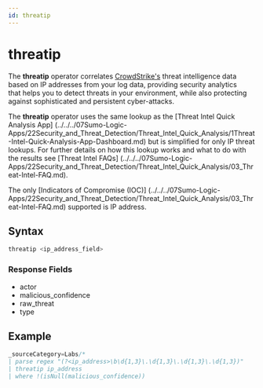 ```yaml
---
id: threatip
---
```


# threatip

The **threatip** operator correlates [CrowdStrike's](https://www.crowdstrike.com/sumologic/) threat intelligence data based on IP addresses from your log data, providing security analytics that helps you to detect threats in your environment, while also protecting against sophisticated and persistent cyber-attacks.

The **threatip** operator uses the same lookup as the [Threat Intel Quick Analysis App] (../../../07Sumo-Logic-Apps/22Security_and_Threat_Detection/Threat_Intel_Quick_Analysis/1Threat-Intel-Quick-Analysis-App-Dashboard.md) but is simplified for only IP threat lookups. For further details on how this lookup works and what to do with the results see [Threat Intel FAQs] (../../../07Sumo-Logic-Apps/22Security_and_Threat_Detection/Threat_Intel_Quick_Analysis/03_Threat-Intel-FAQ.md).

The only [Indicators of Compromise (IOC)] (../../../07Sumo-Logic-Apps/22Security_and_Threat_Detection/Threat_Intel_Quick_Analysis/03_Threat-Intel-FAQ.md) supported is IP address.

## Syntax

```sql
threatip <ip_address_field>
```

### Response Fields

* actor
* malicious_confidence
* raw_threat
* type

## Example

```sql
_sourceCategory=Labs/*
| parse regex "(?<ip_address>\b\d{1,3}\.\d{1,3}\.\d{1,3}\.\d{1,3})" 
| threatip ip_address
| where !(isNull(malicious_confidence))
```
